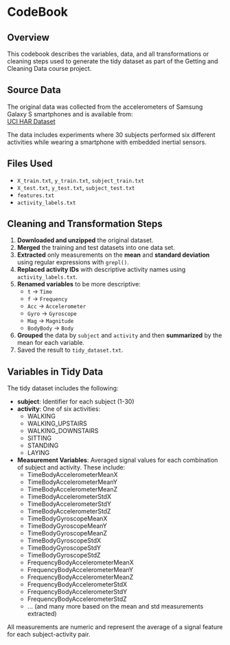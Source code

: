 # **CodeBook**

## **Overview**
This codebook describes the variables, data, and all transformations or cleaning steps used to generate the tidy dataset as part of the Getting and Cleaning Data course project.

## **Source Data**
The original data was collected from the accelerometers of Samsung Galaxy S smartphones and is available from:  
[UCI HAR Dataset](http://archive.ics.uci.edu/ml/datasets/Human+Activity+Recognition+Using+Smartphones)

The data includes experiments where 30 subjects performed six different activities while wearing a smartphone with embedded inertial sensors.

## **Files Used**
- `X_train.txt`, `y_train.txt`, `subject_train.txt`
- `X_test.txt`, `y_test.txt`, `subject_test.txt`
- `features.txt`
- `activity_labels.txt`

## **Cleaning and Transformation Steps**
1. **Downloaded and unzipped** the original dataset.
2. **Merged** the training and test datasets into one data set.
3. **Extracted** only measurements on the **mean** and **standard deviation** using regular expressions with `grepl()`.
4. **Replaced activity IDs** with descriptive activity names using `activity_labels.txt`.
5. **Renamed variables** to be more descriptive:
   - `t` → `Time`
   - `f` → `Frequency`
   - `Acc` → `Accelerometer`
   - `Gyro` → `Gyroscope`
   - `Mag` → `Magnitude`
   - `BodyBody` → `Body`
6. **Grouped** the data by `subject` and `activity` and then **summarized** by the mean for each variable.
7. Saved the result to `tidy_dataset.txt`.

## **Variables in Tidy Data**
The tidy dataset includes the following:

- **subject**: Identifier for each subject (1-30)
- **activity**: One of six activities:
  - WALKING
  - WALKING_UPSTAIRS
  - WALKING_DOWNSTAIRS
  - SITTING
  - STANDING
  - LAYING
- **Measurement Variables**: Averaged signal values for each combination of subject and activity. These include:
  - TimeBodyAccelerometerMeanX
  - TimeBodyAccelerometerMeanY
  - TimeBodyAccelerometerMeanZ
  - TimeBodyAccelerometerStdX
  - TimeBodyAccelerometerStdY
  - TimeBodyAccelerometerStdZ
  - TimeBodyGyroscopeMeanX
  - TimeBodyGyroscopeMeanY
  - TimeBodyGyroscopeMeanZ
  - TimeBodyGyroscopeStdX
  - TimeBodyGyroscopeStdY
  - TimeBodyGyroscopeStdZ
  - FrequencyBodyAccelerometerMeanX
  - FrequencyBodyAccelerometerMeanY
  - FrequencyBodyAccelerometerMeanZ
  - FrequencyBodyAccelerometerStdX
  - FrequencyBodyAccelerometerStdY
  - FrequencyBodyAccelerometerStdZ
  - ...
  (and many more based on the mean and std measurements extracted)

All measurements are numeric and represent the average of a signal feature for each subject-activity pair.
